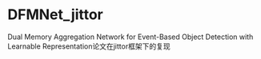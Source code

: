 # DFMNet_jittor
Dual Memory Aggregation Network for Event-Based Object Detection with Learnable Representation论文在jittor框架下的复现
